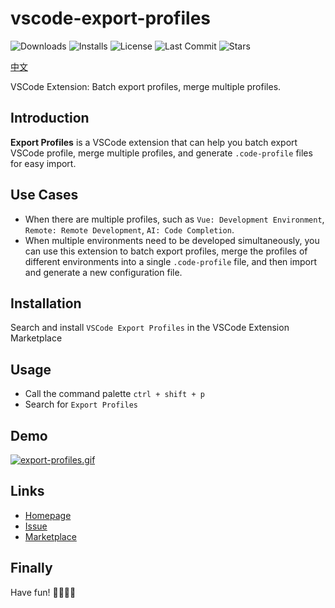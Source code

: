 # vscode-export-profiles

<p>
  <img alt="Downloads" src="https://img.shields.io/visual-studio-marketplace/d/xiaohuohumax.vscode-export-profiles">
  <img alt="Installs" src="https://img.shields.io/visual-studio-marketplace/i/xiaohuohumax.vscode-export-profiles">
  <img alt="License" src="https://img.shields.io/github/license/xiaohuohumax/vscode-export-profiles.svg"/>
  <img alt="Last Commit" src="https://img.shields.io/github/last-commit/xiaohuohumax/vscode-export-profiles.svg"/>
  <img alt="Stars" src="https://img.shields.io/github/stars/xiaohuohumax/vscode-export-profiles.svg"/>
</p>

[中文](/README_CN.md)

VSCode Extension: Batch export profiles, merge multiple profiles.

## Introduction

**Export Profiles** is a VSCode extension that can help you batch export VSCode profile, merge multiple profiles, and generate `.code-profile` files for easy import.

## Use Cases

+ When there are multiple profiles, such as `Vue: Development Environment`, `Remote: Remote Development`, `AI: Code Completion`.
+ When multiple environments need to be developed simultaneously, you can use this extension to batch export profiles, merge the profiles of different environments into a single `.code-profile` file, and then import and generate a new configuration file.

## Installation

Search and install `VSCode Export Profiles` in the VSCode Extension Marketplace

## Usage

+ Call the command palette `ctrl + shift + p`
+ Search for `Export Profiles`

## Demo

[![export-profiles.gif](https://cdn.jsdelivr.net/gh/xiaohuohumax/vscode-export-profiles/images/export-profiles.gif)](/images/export-profiles.gif)

## Links

- [Homepage](https://github.com/xiaohuohumax/vscode-export-profiles#readme)
- [Issue](https://github.com/xiaohuohumax/vscode-export-profiles/issues)
- [Marketplace](https://marketplace.visualstudio.com/items?itemName=xiaohuohumax.vscode-export-profiles)

## Finally

Have fun! 🎉🎉🎉🎉
